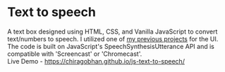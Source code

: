 # Text to speech
A text box designed using HTML, CSS, and Vanilla JavaScript to convert text/numbers to speech. I utilized one of [my previous projects](https://github.com/chiragobhan/search-bar-ui) for the UI. The code is built on JavaScript's SpeechSynthesisUtterance API and is compatible with 'Screencast' or 'Chromecast'.  
Live Demo - https://chiragobhan.github.io/js-text-to-speech/  

